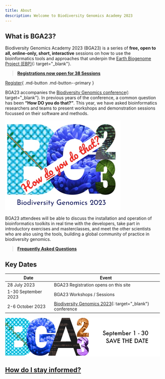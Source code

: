 ```yaml
---
title: About
description: Welcome to Biodiversity Genomics Academy 2023
---
```


## What is BGA23?

Biodiversity Genomics Academy 2023 (BGA23) is a series of **free, open to all, online-only, short, interactive** sessions on how to use the bioinformatics tools and approaches that underpin the [Earth Biogenome Project (EBP)](https://earthbiogenome.org){: target="_blank"}.

> **[Registrations now open for 38 Sessions](sessions.md)**

[Register](sessions.md){ .md-button .md-button--primary }

BGA23 accompanies the [Biodiversity Genomics conference](https://events.venue-av.com/e/BG23_registration){: target="_blank"}. In previous years of the conference, a common question has been **“How DO you do that?”**. This year, we have asked bioinformatics researchers and teams to present workshops and demonstration sessions focussed on their software and methods.

![How do you do that](assets/how_do_you_do_that.jpg)

BGA23 attendees will be able to discuss the installation and operation of bioinformatics toolkits in real time with the developers, take part in introductory exercises and masterclasses, and meet the other scientists who are also using the tools, building a global community of practice in biodiversity genomics.

> **[Frequently Asked Questions](faq.md)**

## Key Dates

| Date | Event |
|------|-------|
| 28 July 2023 | BGA23 Registration opens on this site |
| 1-30 September 2023 | BGA23 Workshops / Sessions |
| 2-6 October 2023 | [Biodiversity Genomics 2023](https://events.venue-av.com/e/BG23_registration){: target="_blank"} conference | 

![BGA23 Save the date 1-30 September](assets/bga23_twitter_header_save_the_date.jpg)

## **[How do I stay informed?](signup.md)**


